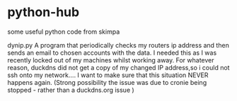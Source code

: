 # python-hub
some useful python code from skimpa

dynip.py
A program that periodically checks my routers ip address and then sends an email to chosen accounts with the data.
I needed this as I was recently locked out of my machines whilst working away. For whatever reason, duckdns did not get a copy of my changed IP address,so i could not ssh onto my network.... I want to make sure that this situation NEVER happens again.
(Strong possibility the issue was due to cronie being stopped - rather than a duckdns.org issue )
